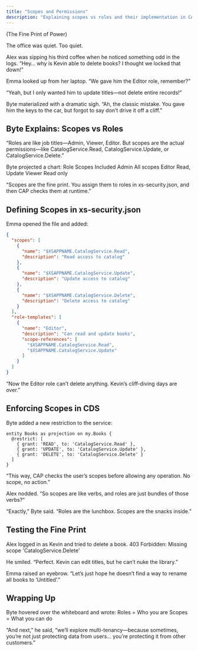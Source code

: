 ```yaml
---
title: "Scopes and Permissions"
description: "Explaining scopes vs roles and their implementation in CAP applications."
---
```

(The Fine Print of Power)

The office was quiet. Too quiet.

Alex was sipping his third coffee when he noticed something odd in the logs.
“Hey… why is Kevin able to delete books? I thought we locked that down!”

Emma looked up from her laptop.
“We gave him the Editor role, remember?”

“Yeah, but I only wanted him to update titles—not delete entire records!”

Byte materialized with a dramatic sigh.
“Ah, the classic mistake. You gave him the keys to the car, but forgot to say don’t drive it off a cliff.”

## Byte Explains: Scopes vs Roles
“Roles are like job titles—Admin, Viewer, Editor. But scopes are the actual permissions—like CatalogService.Read, CatalogService.Update, or CatalogService.Delete.”

Byte projected a chart:
Role	Scopes Included
Admin	All scopes
Editor	Read, Update
Viewer	Read only

“Scopes are the fine print. You assign them to roles in xs-security.json, and then CAP checks them at runtime.”

## Defining Scopes in xs-security.json
Emma opened the file and added:
```json
{
  "scopes": [
    {
      "name": "$XSAPPNAME.CatalogService.Read",
      "description": "Read access to catalog"
    },
    {
      "name": "$XSAPPNAME.CatalogService.Update",
      "description": "Update access to catalog"
    },
    {
      "name": "$XSAPPNAME.CatalogService.Delete",
      "description": "Delete access to catalog"
    }
  ],
  "role-templates": [
    {
      "name": "Editor",
      "description": "Can read and update books",
      "scope-references": [
        "$XSAPPNAME.CatalogService.Read",
        "$XSAPPNAME.CatalogService.Update"
      ]
    }
  ]
}
```

“Now the Editor role can’t delete anything. Kevin’s cliff-diving days are over.”

## Enforcing Scopes in CDS
Byte added a new restriction to the service:
```cds
entity Books as projection on my.Books {
  @restrict: [
    { grant: 'READ', to: 'CatalogService.Read' },
    { grant: 'UPDATE', to: 'CatalogService.Update' },
    { grant: 'DELETE', to: 'CatalogService.Delete' }
  ]
}
```

“This way, CAP checks the user’s scopes before allowing any operation. No scope, no action.”

Alex nodded.
“So scopes are like verbs, and roles are just bundles of those verbs?”

“Exactly,” Byte said. “Roles are the lunchbox. Scopes are the snacks inside.”

## Testing the Fine Print
Alex logged in as Kevin and tried to delete a book.
403 Forbidden: Missing scope 'CatalogService.Delete'

He smiled.
“Perfect. Kevin can edit titles, but he can’t nuke the library.”

Emma raised an eyebrow.
“Let’s just hope he doesn’t find a way to rename all books to ‘Untitled’.”

## Wrapping Up
Byte hovered over the whiteboard and wrote:
Roles = Who you are
Scopes = What you can do

“And next,” he said, “we’ll explore multi-tenancy—because sometimes, you’re not just protecting data from users… you’re protecting it from other customers.”

